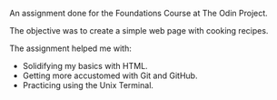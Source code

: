 An assignment done for the Foundations Course at The Odin Project.

The objective was to create a simple web page with cooking recipes.

The assignment helped me with:
* Solidifying my basics with HTML.
* Getting more accustomed with Git and GitHub.
* Practicing using the Unix Terminal.